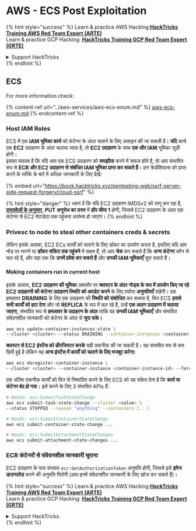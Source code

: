 # AWS - ECS Post Exploitation

{% hint style="success" %}
Learn & practice AWS Hacking:<img src="../../../.gitbook/assets/image (1).png" alt="" data-size="line">[**HackTricks Training AWS Red Team Expert (ARTE)**](https://training.hacktricks.xyz/courses/arte)<img src="../../../.gitbook/assets/image (1).png" alt="" data-size="line">\
Learn & practice GCP Hacking: <img src="../../../.gitbook/assets/image (2).png" alt="" data-size="line">[**HackTricks Training GCP Red Team Expert (GRTE)**<img src="../../../.gitbook/assets/image (2).png" alt="" data-size="line">](https://training.hacktricks.xyz/courses/grte)

<details>

<summary>Support HackTricks</summary>

* Check the [**subscription plans**](https://github.com/sponsors/carlospolop)!
* **Join the** 💬 [**Discord group**](https://discord.gg/hRep4RUj7f) or the [**telegram group**](https://t.me/peass) or **follow** us on **Twitter** 🐦 [**@hacktricks\_live**](https://twitter.com/hacktricks\_live)**.**
* **Share hacking tricks by submitting PRs to the** [**HackTricks**](https://github.com/carlospolop/hacktricks) and [**HackTricks Cloud**](https://github.com/carlospolop/hacktricks-cloud) github repos.

</details>
{% endhint %}

## ECS

For more information check:

{% content-ref url="../aws-services/aws-ecs-enum.md" %}
[aws-ecs-enum.md](../aws-services/aws-ecs-enum.md)
{% endcontent-ref %}

### Host IAM Roles

ECS में एक **IAM भूमिका कार्य** को कंटेनर के अंदर चलाने के लिए असाइन की जा सकती है। **यदि** कार्य एक **EC2** उदाहरण के अंदर चलाया जाता है, तो **EC2 उदाहरण** के साथ **एक और IAM** भूमिका जुड़ी होगी।\
इसका मतलब है कि यदि आप एक ECS उदाहरण को **समझौता** करने में सफल होते हैं, तो आप संभावित रूप से **ECR और EC2 उदाहरण से संबंधित IAM भूमिका प्राप्त कर सकते हैं**। उन क्रेडेंशियल्स को प्राप्त करने के तरीके के बारे में अधिक जानकारी के लिए देखें:

{% embed url="https://book.hacktricks.xyz/pentesting-web/ssrf-server-side-request-forgery/cloud-ssrf" %}

{% hint style="danger" %}
ध्यान दें कि यदि EC2 उदाहरण IMDSv2 को लागू कर रहा है, [**दस्तावेज़ों के अनुसार**](https://docs.aws.amazon.com/AWSEC2/latest/UserGuide/instance-metadata-v2-how-it-works.html), **PUT अनुरोध का उत्तर** में **हॉप सीमा 1** होगी, जिससे EC2 उदाहरण के अंदर एक कंटेनर से EC2 मेटाडेटा तक पहुंचना असंभव हो जाएगा।
{% endhint %}

### Privesc to node to steal other containers creds & secrets

लेकिन इसके अलावा, EC2 ECs कार्यों को चलाने के लिए डॉकर का उपयोग करता है, इसलिए यदि आप नोड पर भागने या **डॉकर सॉकेट तक पहुंचने** में सक्षम हैं, तो आप **चेक** कर सकते हैं कि **अन्य कंटेनर** कौन से चल रहे हैं, और यहां तक कि **उनमें प्रवेश कर सकते हैं** और **उनकी IAM भूमिकाएँ** चुरा सकते हैं।

#### Making containers run in current host

इसके अलावा, **EC2 उदाहरण की भूमिका** आमतौर पर **क्लस्टर के अंदर नोड्स के रूप में उपयोग किए जा रहे EC2 उदाहरणों की कंटेनर उदाहरण स्थिति को अपडेट करने** के लिए पर्याप्त **अनुमतियाँ** रखेगी। एक हमलावर **DRAINING** के लिए एक उदाहरण की **स्थिति को संशोधित** कर सकता है, फिर ECS **इससे सभी कार्यों को हटा देगा** और जो **REPLICA** के रूप में चल रहे हैं, उन्हें **एक अलग उदाहरण में चलाया जाएगा,** संभावित रूप से **हमलावर के उदाहरण के अंदर** ताकि वह **उनकी IAM भूमिकाएँ** और संभावित संवेदनशील जानकारी को कंटेनर के अंदर से **चुरा सके।**
```bash
aws ecs update-container-instances-state \
--cluster <cluster> --status DRAINING --container-instances <container-instance-id>
```
**क्लस्टर से EC2 इंस्टेंस को डीरजिस्टर करके** यही तकनीक की जा सकती है। यह संभावित रूप से कम छिपी हुई है लेकिन यह **अन्य इंस्टेंस में कार्यों को चलाने के लिए मजबूर करेगा:**
```bash
aws ecs deregister-container-instance \
--cluster <cluster> --container-instance <container-instance-id> --force
```
एक अंतिम तकनीक कार्यों को फिर से निष्पादित करने के लिए ECS को यह संकेत देना है कि **कार्य या कंटेनर बंद हो गया**। इसे करने के लिए 3 संभावित APIs हैं:
```bash
# Needs: ecs:SubmitTaskStateChange
aws ecs submit-task-state-change --cluster <value> \
--status STOPPED --reason "anything" --containers [...]

# Needs: ecs:SubmitContainerStateChange
aws ecs submit-container-state-change ...

# Needs: ecs:SubmitAttachmentStateChanges
aws ecs submit-attachment-state-changes ...
```
### ECR कंटेनरों से संवेदनशील जानकारी चुराना

EC2 उदाहरण के पास संभवतः `ecr:GetAuthorizationToken` अनुमति होगी, जिससे इसे **इमेज डाउनलोड** करने की अनुमति मिलेगी (आप इनमें संवेदनशील जानकारी के लिए खोज कर सकते हैं)। 

{% hint style="success" %}
Learn & practice AWS Hacking:<img src="../../../.gitbook/assets/image (1).png" alt="" data-size="line">[**HackTricks Training AWS Red Team Expert (ARTE)**](https://training.hacktricks.xyz/courses/arte)<img src="../../../.gitbook/assets/image (1).png" alt="" data-size="line">\
Learn & practice GCP Hacking: <img src="../../../.gitbook/assets/image (2).png" alt="" data-size="line">[**HackTricks Training GCP Red Team Expert (GRTE)**<img src="../../../.gitbook/assets/image (2).png" alt="" data-size="line">](https://training.hacktricks.xyz/courses/grte)

<details>

<summary>Support HackTricks</summary>

* Check the [**subscription plans**](https://github.com/sponsors/carlospolop)!
* **Join the** 💬 [**Discord group**](https://discord.gg/hRep4RUj7f) or the [**telegram group**](https://t.me/peass) or **follow** us on **Twitter** 🐦 [**@hacktricks\_live**](https://twitter.com/hacktricks\_live)**.**
* **Share hacking tricks by submitting PRs to the** [**HackTricks**](https://github.com/carlospolop/hacktricks) and [**HackTricks Cloud**](https://github.com/carlospolop/hacktricks-cloud) github repos.

</details>
{% endhint %}
